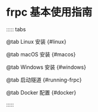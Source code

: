 # frpc 基本使用指南

::::: tabs

@tab Linux 安装 {#linux}

<!-- @include: ./_usage/linux.md -->

@tab macOS 安装 {#macos}

<!-- @include: ./_usage/macos.md -->

@tab Windows 安装 {#windows}

<!-- @include: ./_usage/windows.md -->

@tab 启动隧道 {#running-frpc}

<!-- @include: ./_usage/running.md -->

@tab Docker 配置 {#docker}

<!-- @include: ./_usage/docker.md -->

:::::
